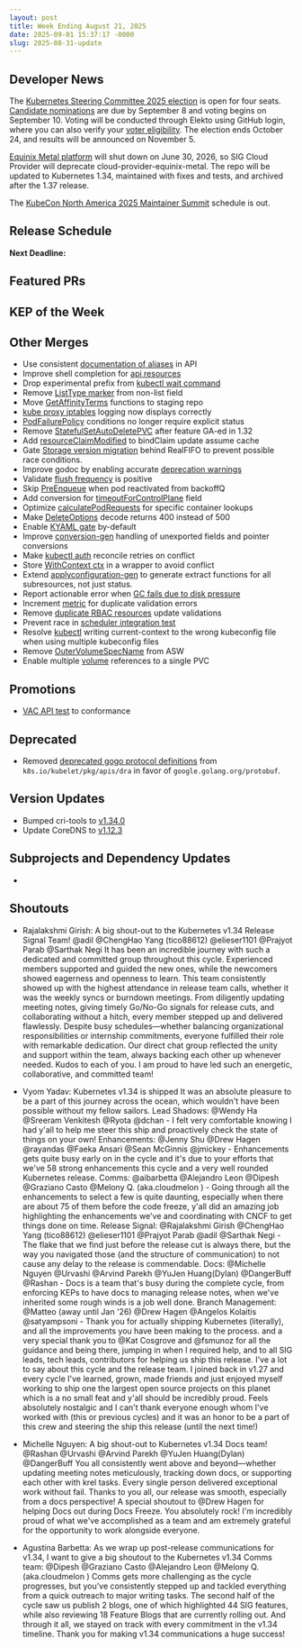 ```yaml
---
layout: post
title: Week Ending August 21, 2025
date: 2025-09-01 15:37:17 -0000
slug: 2025-08-31-update
---
```


## Developer News

The [Kubernetes Steering Committee 2025 election](https://groups.google.com/a/kubernetes.io/g/dev/c/S0oaitGTXdM) is open for four seats. [Candidate nominations](https://github.com/kubernetes/community/tree/master/elections/steering/2025?utm_source=chatgpt.com#candidacy-process) are due by September 8 and voting begins on September 10. Voting will be conducted through Elekto using GitHub login, where you can also verify your [voter eligibility](https://elections.k8s.io/app/elections/steering---2025). The election ends October 24, and results will be announced on November 5. 

[Equinix Metal platform](https://docs.equinix.com/metal/#sunsetting-equinix-metal) will shut down on June 30, 2026, so SIG Cloud Provider will deprecate cloud-provider-equinix-metal. The repo will be updated to Kubernetes 1.34, maintained with fixes and tests, and archived after the 1.37 release.

The [KubeCon North America 2025 Maintainer Summit](https://events.linuxfoundation.org/kubecon-cloudnativecon-north-america/features-add-ons/maintainer-summit/) schedule is out.


## Release Schedule

**Next Deadline:**


## Featured PRs


## KEP of the Week


## Other Merges
* Use consistent [documentation of aliases](https://github.com/kubernetes/kubernetes/pull/133786) in API
* Improve shell completion for [api resources](https://github.com/kubernetes/kubernetes/pull/133771)
* Drop experimental prefix from [kubectl wait command](https://github.com/kubernetes/kubernetes/pull/133731)
* Remove [ListType marker](https://github.com/kubernetes/kubernetes/pull/133716) from non-list field
* Move [GetAffinityTerms](https://github.com/kubernetes/kubernetes/pull/133710) functions to staging repo
* [kube proxy iptables](https://github.com/kubernetes/kubernetes/pull/133695) logging now displays correctly
* [PodFailurePolicy](https://github.com/kubernetes/kubernetes/pull/133479) conditions no longer require explicit status
* Remove [StatefulSetAutoDeletePVC](https://github.com/kubernetes/kubernetes/pull/133684) after feature GA-ed in 1.32
* Add [resourceClaimModified](https://github.com/kubernetes/kubernetes/pull/133608) to bindClaim update assume cache
* Gate [Storage version migration](https://github.com/kubernetes/kubernetes/pull/133596) behind RealFIFO to prevent possible race conditions.
* Improve godoc by enabling accurate [deprecation warnings](https://github.com/kubernetes/kubernetes/pull/133571)
* Validate [flush frequency](https://github.com/kubernetes/kubernetes/pull/133540) is positive
* Skip [PreEnqueue](https://github.com/kubernetes/kubernetes/pull/133518) when pod reactivated from backoffQ
* Add conversion for [timeoutForControlPlane](https://github.com/kubernetes/kubernetes/pull/133513) field
* Optimize [calculatePodRequests](https://github.com/kubernetes/kubernetes/pull/133415) for specific container lookups
* Make [DeleteOptions](https://github.com/kubernetes/kubernetes/pull/133358) decode returns 400 instead of 500
* Enable [KYAML gate](https://github.com/kubernetes/kubernetes/pull/133327) by-default
* Improve [conversion-gen](https://github.com/kubernetes/kubernetes/pull/133325) handling of unexported fields and pointer conversions
* Make [kubectl auth](https://github.com/kubernetes/kubernetes/pull/133323) reconcile retries on conflict
* Store [WithContext ctx](https://github.com/kubernetes/kubernetes/pull/133307) in a wrapper to avoid conflict
* Extend [applyconfiguration-gen](https://github.com/kubernetes/kubernetes/pull/132665) to generate extract functions for all subresources, not just status.
* Report actionable error when [GC fails due to disk pressure](https://github.com/kubernetes/kubernetes/pull/132578)
* Increment [metric](https://github.com/kubernetes/kubernetes/pull/132613) for duplicate validation errors
* Remove [duplicate RBAC resources](https://github.com/kubernetes/kubernetes/pull/132550) update validations
* Prevent race in [scheduler integration test](https://github.com/kubernetes/kubernetes/pull/132451)
* Resolve [kubectl](https://github.com/kubernetes/kubernetes/pull/131301) writing current-context to the wrong kubeconfig file when using multiple kubeconfig files
* Remove [OuterVolumeSpecName](https://github.com/kubernetes/kubernetes/pull/128649) from ASW
* Enable multiple [volume](https://github.com/kubernetes/kubernetes/pull/122140) references to a single PVC


## Promotions
* [VAC API test](https://github.com/kubernetes/kubernetes/pull/133615) to conformance

## Deprecated
* Removed [deprecated gogo protocol definitions](https://github.com/kubernetes/kubernetes/pull/133026) from `k8s.io/kubelet/pkg/apis/dra` in favor of `google.golang.org/protobuf`.

## Version Updates
* Bumped cri-tools to [v1.34.0](https://github.com/kubernetes/kubernetes/pull/133636)
* Update CoreDNS to [v1.12.3](https://github.com/kubernetes/kubernetes/pull/132288)

## Subprojects and Dependency Updates

*

## Shoutouts

* Rajalakshmi Girish: A big shout-out to the Kubernetes v1.34 Release Signal Team! @adil @ChengHao Yang (tico88612) @elieser1101 @Prajyot Parab @Sarthak Negi
It has been an incredible journey with such a dedicated and committed group throughout this cycle. 
Experienced members supported and guided the new ones, while the newcomers showed eagerness and openness to learn.
This team consistently showed up with the highest attendance in release team calls, whether it was the weekly syncs or burndown meetings. From diligently updating meeting notes, giving timely Go/No-Go signals for release cuts, and collaborating without a hitch, every member stepped up and delivered flawlessly. 
Despite busy schedules—whether balancing organizational responsibilities or internship commitments, everyone fulfilled their role with remarkable dedication. Our direct chat group reflected the unity and support within the team, always backing each other up whenever needed.
Kudos to each of you. I am proud to have led such an energetic, collaborative, and committed team! 

* Vyom Yadav: Kubernetes v1.34 is shipped
It was an absolute pleasure to be a part of this journey across the ocean, which wouldn't have been possible without my fellow sailors.
Lead Shadows: @Wendy Ha @Sreeram Venkitesh @Ryota @dchan - I felt very comfortable knowing I had y'all to help me steer this ship and proactively check the state of things on your own!
Enhancements: @Jenny Shu @Drew Hagen @rayandas @Faeka Ansari @Sean McGinnis @jmickey - Enhancements gets quite busy early on in the cycle and it's due to your efforts that we've 58 strong enhancements this cycle and a very well rounded Kubernetes release.
Comms: @aibarbetta @Alejandro Leon @Dipesh @Graziano Casto @Melony Q. (aka.cloudmelon ) - Going through all the enhancements to select a few is quite daunting, especially when there are about 75 of them before the code freeze, y'all did an amazing job highlighting the enhancements we've and coordinating with CNCF to get things done on time.
Release Signal: @Rajalakshmi Girish @ChengHao Yang (tico88612) @elieser1101 @Prajyot Parab @adil @Sarthak Negi - The flake that we find just before the release cut is always there, but the way you navigated those (and the structure of communication) to not cause any delay to the release is commendable.
Docs: @Michelle Nguyen @Urvashi @Arvind Parekh @YuJen Huang(Dylan) @DangerBuff @Rashan - Docs is a team that's busy during the complete cycle, from enforcing KEPs to have docs to managing release notes, when we've inherited some rough winds is a job well done.
Branch Management: @Matteo (away until Jan '26) @Drew Hagen @Angelos Kolaitis @satyampsoni - Thank you for actually shipping Kubernetes (literally), and all the improvements you have been making to the process.
and a very special thank you to @Kat Cosgrove and @fsmunoz for all the guidance and being there, jumping in when I required help, and to all SIG leads, tech leads, contributors for helping us ship this release.
I've a lot to say about this cycle and the release team. I joined back in v1.27  and every cycle I've learned, grown, made friends and just enjoyed myself working to ship one the largest open source projects on this planet which is a no small feat and y'all should be incredibly proud. Feels absolutely nostalgic and I can't thank everyone enough whom I've worked with (this or previous cycles) and it was an honor to be a part of this crew and steering the ship this release (until the next time!)

* Michelle Nguyen: A big shout-out to Kubernetes v1.34 Docs team! @Rashan @Urvashi @Arvind Parekh @YuJen Huang(Dylan) @DangerBuff
You all consistently went above and beyond—whether updating meeting notes meticulously, tracking down docs, or supporting each other with krel tasks. Every single person delivered exceptional work without fail. Thanks to you all, our release was smooth, especially from a docs perspective!
A special shoutout to @Drew Hagen for helping Docs out during Docs Freeze. You absolutely rock! 
I'm incredibly proud of what we've accomplished as a team and am extremely grateful for the opportunity to work alongside everyone. 

* Agustina Barbetta: As we wrap up post-release communications for v1.34, I want to give a big shoutout to the Kubernetes v1.34 Comms team: @Dipesh @Graziano Casto @Alejandro Leon @Melony Q. (aka.cloudmelon ) 
Comms gets more challenging as the cycle progresses, but you’ve consistently stepped up and tackled everything from a quick outreach to major writing tasks. The second half of the cycle saw us publish 2 blogs, one of which highlighted 44 SIG features, while also reviewing 18 Feature Blogs that are currently rolling out. And through it all, we stayed on track with every commitment in the v1.34 timeline.
Thank you for making v1.34 communications a huge success!
 
